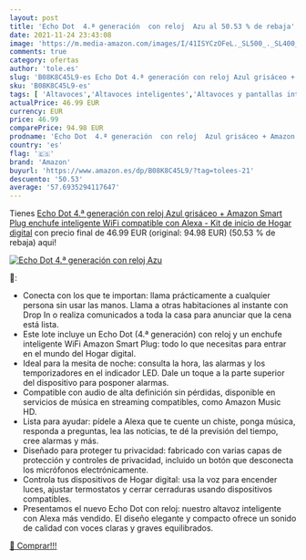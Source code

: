 ```yaml
---
layout: post
title: 'Echo Dot  4.ª generación  con reloj  Azu al 50.53 % de rebaja'
date: 2021-11-24 23:43:08
image: 'https://m.media-amazon.com/images/I/41ISYCzOFeL._SL500_._SL400_.jpg'
comments: true
category: ofertas
author: 'tole.es'
slug: 'B08K8C45L9-es Echo Dot 4.ª generación con reloj Azul grisáceo + Amazon...'
sku: 'B08K8C45L9-es'
tags: [ 'Altavoces','Altavoces inteligentes','Altavoces y pantallas inteligentes Echo','Dispositivos Amazon','Dispositivos Amazon y Accesorios','Electrónica','Equipos de audio y Hi-Fi','alexa','amazon','enchufe','inteligente', ]
actualPrice: 46.99 EUR
currency: EUR
price: 46.99
comparePrice: 94.98 EUR
prodname: 'Echo Dot  4.ª generación  con reloj  Azul grisáceo + Amazon Smart Plug  enchufe inteligente WiFi   compatible con Alexa - Kit de inicio de Hogar digital'
country: 'es'
flag: '🇪🇸'
brand: 'Amazon'
buyurl: 'https://www.amazon.es/dp/B08K8C45L9/?tag=tolees-21'
descuento: '50.53'
average: '57.6935294117647'
---
```


Tienes [Echo Dot  4.ª generación  con reloj  Azul grisáceo + Amazon Smart Plug  enchufe inteligente WiFi   compatible con Alexa - Kit de inicio de Hogar digital](https://www.amazon.es/dp/B08K8C45L9/?tag=tolees-21) con precio final de  46.99 EUR (original: 94.98 EUR) (50.53 %  de rebaja) aqui!

[![Echo Dot  4.ª generación  con reloj  Azu](https://m.media-amazon.com/images/I/41ISYCzOFeL._SL500_._SL400_.jpg)](https://www.amazon.es/dp/B08K8C45L9/?tag=tolees-21)

🔎:

- Conecta con los que te importan: llama prácticamente a cualquier persona sin usar las manos. Llama a otras habitaciones al instante con Drop In o realiza comunicados a toda la casa para anunciar que la cena está lista.
- Este lote incluye un Echo Dot (4.ª generación) con reloj y un enchufe inteligente WiFi Amazon Smart Plug: todo lo que necesitas para entrar en el mundo del Hogar digital.
- Ideal para la mesita de noche: consulta la hora, las alarmas y los temporizadores en el indicador LED. Dale un toque a la parte superior del dispositivo para posponer alarmas.
- Compatible con audio de alta definición sin pérdidas, disponible en servicios de música en streaming compatibles, como Amazon Music HD.
- Lista para ayudar: pídele a Alexa que te cuente un chiste, ponga música, responda a preguntas, lea las noticias, te dé la previsión del tiempo, cree alarmas y más.
- Diseñado para proteger tu privacidad: fabricado con varias capas de protección y controles de privacidad, incluido un botón que desconecta los micrófonos electrónicamente.
- Controla tus dispositivos de Hogar digital: usa la voz para encender luces, ajustar termostatos y cerrar cerraduras usando dispositivos compatibles.
- Presentamos el nuevo Echo Dot con reloj: nuestro altavoz inteligente con Alexa más vendido. El diseño elegante y compacto ofrece un sonido de calidad con voces claras y graves equilibrados.

[🛒 Comprar!!!](https://www.amazon.es/dp/B08K8C45L9/?tag=tolees-21)
